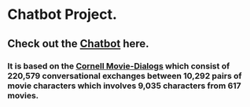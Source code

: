 # Chatbot Project.

## Check out the [Chatbot](https://github.com/Shritesh99/Chatbot/blob/master/Chatbot.ipynb) here.

### It is based on the [Cornell Movie-Dialogs](http://www.cs.cornell.edu/~cristian/data/cornell_movie_dialogs_corpus.zip) which consist of 220,579 conversational exchanges between 10,292 pairs of movie characters which involves 9,035 characters from 617 movies.
